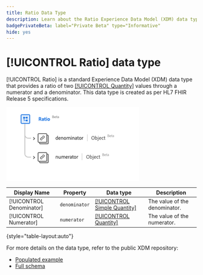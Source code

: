 ```yaml
---
title: Ratio Data Type
description: Learn about the Ratio Experience Data Model (XDM) data type.
badgePrivateBeta: label="Private Beta" type="Informative"
hide: yes
---
```

# [!UICONTROL Ratio] data type

[!UICONTROL Ratio] is a standard Experience Data Model (XDM) data type that provides a ratio of two [[!UICONTROL Quantity]](../healthcare/quantity.md) values through a numerator and a denominator. This data type is created as per HL7 FHIR Release 5 specifications.

![Ratio data type structure](../../images/data-types/healthcare/ratio.png)

| Display Name | Property | Data type | Description |
| --- | --- | --- | --- |
| [!UICONTROL Denominator] | `denominator` | [[!UICONTROL Simple Quantity]](../healthcare/simple-quantity.md) | The value of the denominator. |
| [!UICONTROL Numerator] | `numerator` | [[!UICONTROL Quantity]](../healthcare/quantity.md) | The value of the numerator. |

{style="table-layout:auto"}

For more details on the data type, refer to the public XDM repository:

* [Populated example](https://github.com/adobe/xdm/blob/master/extensions/industry/healthcare/fhir/datatypes/ratio.example.1.json)
* [Full schema](https://github.com/adobe/xdm/blob/master/extensions/industry/healthcare/fhir/datatypes/ratio.schema.json)
